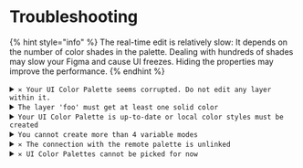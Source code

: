 # Troubleshooting

{% hint style="info" %}
The real-time edit is relatively slow: It depends on the number of color shades in the palette. Dealing with hundreds of shades may slow your Figma and cause UI freezes. Hiding the properties may improve the performance.
{% endhint %}

<details>

<summary><code>✕ Your UI Color Palette seems corrupted. Do not edit any layer within it.</code></summary>

The palette has been manually edited, and troubles and errors may occur. So, the plugin avoids executing editing while the palette does not seem compliant with the architecture.

</details>

<details>

<summary><code>The layer 'foo' must get at least one solid color</code></summary>

You have selected a layer without any solid color.

</details>

<details>

<summary><code>Your UI Color Palette is up-to-date or local color styles must be created</code></summary>

Several cases may explain the issue:

* The styles do not exist in the document.
* The styles and the palette are unlinked.
* The lightness scale has not been edited.
* No source color has been edited.
* No color theme has been edited.

</details>

<details>

<summary><code>You cannot create more than 4 variable modes</code></summary>

According to your Figma plan:

* In Figma Starter, you cannot add more than 1 variable mode.
* In Figma Professional and Organization, you cannot add more than 4 variable modes.

Learn more by consulting [Figma pricing](https://www.figma.com/pricing/).

</details>

<details>

<summary><code>✕ The connection with the remote palette is unlinked</code></summary>

The internet connection might be lost during the communication between the remote server and the Figma document.

</details>

<details>

<summary><code>✕ UI Color Palettes cannot be picked for now</code></summary>

The palettes on the current page cannot be retrieved because the page has not yet been loaded.

</details>
